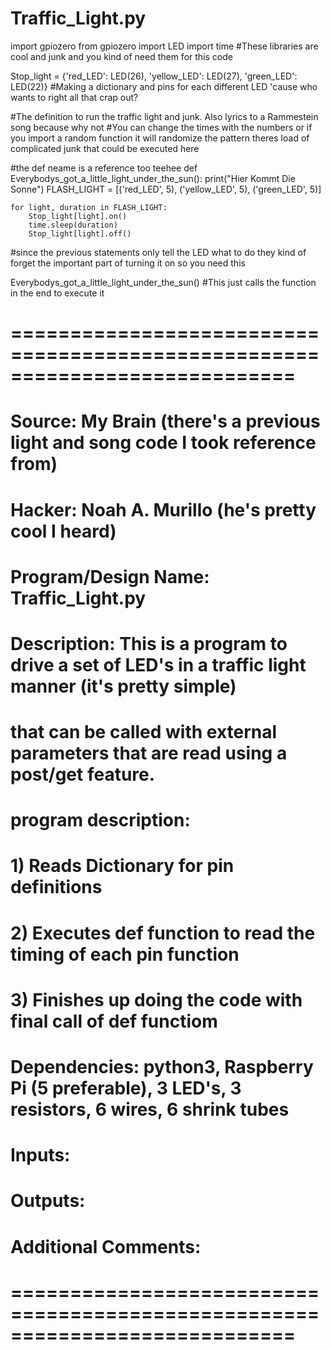 # Traffic_Light.py
import gpiozero
from gpiozero import LED
import time
#These libraries are cool and junk and you kind of need them for this code

Stop_light = {'red_LED': LED(26), 'yellow_LED': LED(27), 'green_LED': LED(22)}
#Making a dictionary and pins for each different LED 'cause who wants to right all that crap out?

#The definition to run the traffic light and junk. Also lyrics to a Rammestein song because why not 
#You can change the times with the numbers or if you import a random function it will randomize the pattern theres load of complicated junk that could be executed here

#the def neame is a reference too teehee
def Everybodys_got_a_little_light_under_the_sun():
    print("Hier Kommt Die Sonne")
    FLASH_LIGHT = [('red_LED', 5), ('yellow_LED', 5), ('green_LED', 5)]
    
    for light, duration in FLASH_LIGHT:
        Stop_light[light].on()
        time.sleep(duration)
        Stop_light[light].off()
#since the previous statements only tell the LED what to do they kind of forget the important part of turning it on so you need this

Everybodys_got_a_little_light_under_the_sun()
#This just calls the function in the end to execute it

# ============================================================================
# Source: My Brain (there's a previous light and song code I took reference from)
# Hacker: Noah A. Murillo (he's pretty cool I heard)
# Program/Design Name: Traffic_Light.py
# Description:    This is a program to drive a set of LED's in a traffic light manner (it's pretty simple)
# that can be called with external parameters that are read using a post/get feature.
# program description:
# 1) Reads Dictionary for pin definitions
# 2) Executes def function to read the timing of each pin function
# 3) Finishes up doing the code with final call of def functiom
# Dependencies:   python3, Raspberry Pi (5 preferable), 3 LED's, 3 resistors, 6 wires, 6 shrink tubes
#   Inputs: <list any expected user input here>
#   Outputs: <list any expected program output here>
# Additional Comments: 
# 
# ============================================================================
